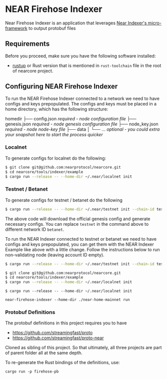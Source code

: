 # NEAR Firehose Indexer

Near Firehose Indexer is an application that leverages [Near Indexer's micro-framework](https://github.com/near/nearcore/tree/master/chain/indexer) to output protobuf files

## Requirements

Before you proceed, make sure you have the following software installed:
* [rustup](https://rustup.rs/) or Rust version that is mentioned in `rust-toolchain` file in the root of nearcore project.

## Configuring NEAR Firehose Indexer

To run the NEAR Firehose Indexer connected to a network we need to have configs and keys prepopulated. The configs and keys must be placed in a home directory, which has the following structure:

homedir
├── config.json     *required - node configuration file*
├── genesis.json    *required - node genesis configuration file*
├── node_key.json   *required - node node-key file*
├── data
│   └── ...         *optional - you could extra your snapshot here to start the process quicker*

### Localnet

To generate configs for localnet do the following:

```bash
$ git clone git@github.com:nearprotocol/nearcore.git
$ cd nearcore/tools/indexer/example
$ cargo run --release -- --home-dir ~/.near/localnet init
```

### Testnet / Betanet

To generate configs for testnet / betanet do the following

```bash
$ cargo run --release -- --home-dir ~/.near/testnet init --chain-id testnet --download
```

The above code will download the official genesis config and generate necessary configs. You can replace `testnet` in the command above to different network ID `betanet`.

To run the NEAR Indexer connected to testnet or betanet we need to have configs and keys prepopulated, you can get them with the NEAR Indexer Example like above with a little change. Follow the instructions below to run non-validating node (leaving account ID empty).

```bash
$ cargo run --release -- --home-dir ~/.near/testnet init --chain-id testnet --download
```

```bash
$ git clone git@github.com:nearprotocol/nearcore.git
$ cd nearcore/tools/indexer/example
$ cargo run --release -- --home-dir ~/.near/localnet init
```

```
$ cargo run --release -- --home-dir ~/.near/localnet init

near-firehose-indexer --home-dir ./near-home-mainnet run
```

### Protobuf Definitions

The protobuf definitions in this project requires you to have

- https://github.com/streamingfast/proto
- https://github.com/streamingfast/proto-near

Cloned as sibling of this project. So that ultimately, all three projects
are part of parent folder all at the same depth.

To re-generate the Rust bindings of the definitions, use:

```
cargo run -p firehose-pb
```
